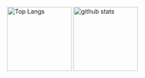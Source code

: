 <p align="left"> 
  <img alt="Top Langs" height="150px" src="https://git-hub-readme-stats-clone-amber.vercel.app/api/top-langs/?username=yatoyun&layout=compact&show_icons=true&theme=onedark&exclude_repo=For_JPHACKS,Authorship_analysis2023_A,Abnormal_detection,PEL4VAD-test" />
  <img alt="github stats" height="150px" src="https://git-hub-readme-stats-clone-amber.vercel.app/api?username=yatoyun&theme=onedark" />
</p>
